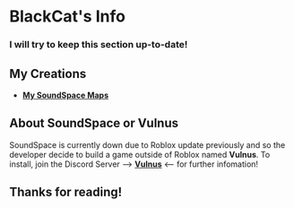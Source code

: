 # **BlackCat's Info**
### I will try to keep this section up-to-date!

## My Creations

* [**My SoundSpace Maps**](https://drive.google.com/drive/u/0/folders/1JhFJgMxlIxOloVbnkaiNpsY66UDscdh3)

## About SoundSpace or Vulnus
SoundSpace is currently down due to Roblox update previously and so the developer decide to build a game outside of Roblox named **Vulnus**. To install, join the Discord Server --> [**Vulnus**](https://discord.gg/w3PdcaG) <-- for further infomation!

## **Thanks for reading!**


